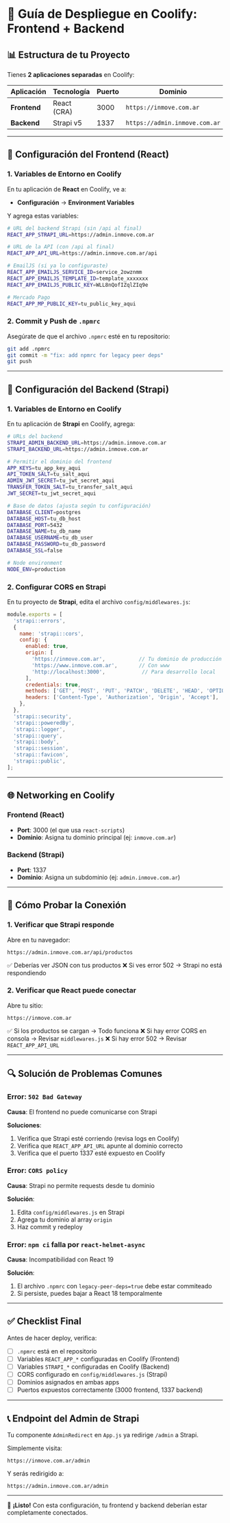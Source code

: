 # 🚀 Guía de Despliegue en Coolify: Frontend + Backend

## 📊 Estructura de tu Proyecto

Tienes **2 aplicaciones separadas** en Coolify:

| Aplicación | Tecnología | Puerto | Dominio |
|-----------|-----------|--------|------------------|
| **Frontend** | React (CRA) | 3000 | `https://inmove.com.ar` |
| **Backend** | Strapi v5 | 1337 | `https://admin.inmove.com.ar` |

---

## 🔧 Configuración del Frontend (React)

### 1. Variables de Entorno en Coolify

En tu aplicación de **React** en Coolify, ve a:
- **Configuración** → **Environment Variables**

Y agrega estas variables:

```bash
# URL del backend Strapi (sin /api al final)
REACT_APP_STRAPI_URL=https://admin.inmove.com.ar

# URL de la API (con /api al final)
REACT_APP_API_URL=https://admin.inmove.com.ar/api

# EmailJS (si ya lo configuraste)
REACT_APP_EMAILJS_SERVICE_ID=service_2owznmm
REACT_APP_EMAILJS_TEMPLATE_ID=template_xxxxxxx
REACT_APP_EMAILJS_PUBLIC_KEY=WLL8nQofIZqlZIq9e

# Mercado Pago
REACT_APP_MP_PUBLIC_KEY=tu_public_key_aqui
```

### 2. Commit y Push de `.npmrc`

Asegúrate de que el archivo `.npmrc` esté en tu repositorio:

```bash
git add .npmrc
git commit -m "fix: add npmrc for legacy peer deps"
git push
```

---

## 🔧 Configuración del Backend (Strapi)

### 1. Variables de Entorno en Coolify

En tu aplicación de **Strapi** en Coolify, agrega:

```bash
# URLs del backend
STRAPI_ADMIN_BACKEND_URL=https://admin.inmove.com.ar
STRAPI_BACKEND_URL=https://admin.inmove.com.ar

# Permitir el dominio del frontend
APP_KEYS=tu_app_key_aqui
API_TOKEN_SALT=tu_salt_aqui
ADMIN_JWT_SECRET=tu_jwt_secret_aqui
TRANSFER_TOKEN_SALT=tu_transfer_salt_aqui
JWT_SECRET=tu_jwt_secret_aqui

# Base de datos (ajusta según tu configuración)
DATABASE_CLIENT=postgres
DATABASE_HOST=tu_db_host
DATABASE_PORT=5432
DATABASE_NAME=tu_db_name
DATABASE_USERNAME=tu_db_user
DATABASE_PASSWORD=tu_db_password
DATABASE_SSL=false

# Node environment
NODE_ENV=production
```

### 2. Configurar CORS en Strapi

En tu proyecto de **Strapi**, edita el archivo `config/middlewares.js`:

```javascript
module.exports = [
  'strapi::errors',
  {
    name: 'strapi::cors',
    config: {
      enabled: true,
      origin: [
        'https://inmove.com.ar',           // Tu dominio de producción
        'https://www.inmove.com.ar',       // Con www
        'http://localhost:3000',            // Para desarrollo local
      ],
      credentials: true,
      methods: ['GET', 'POST', 'PUT', 'PATCH', 'DELETE', 'HEAD', 'OPTIONS'],
      headers: ['Content-Type', 'Authorization', 'Origin', 'Accept'],
    },
  },
  'strapi::security',
  'strapi::poweredBy',
  'strapi::logger',
  'strapi::query',
  'strapi::body',
  'strapi::session',
  'strapi::favicon',
  'strapi::public',
];
```

---

## 🌐 Networking en Coolify

### Frontend (React)
- **Port**: 3000 (el que usa `react-scripts`)
- **Dominio**: Asigna tu dominio principal (ej: `inmove.com.ar`)

### Backend (Strapi)
- **Port**: 1337
- **Dominio**: Asigna un subdominio (ej: `admin.inmove.com.ar`)

---

## 🧪 Cómo Probar la Conexión

### 1. Verificar que Strapi responde

Abre en tu navegador:
```
https://admin.inmove.com.ar/api/productos
```

✅ Deberías ver JSON con tus productos
❌ Si ves error 502 → Strapi no está respondiendo

### 2. Verificar que React puede conectar

Abre tu sitio:
```
https://inmove.com.ar
```

✅ Si los productos se cargan → Todo funciona
❌ Si hay error CORS en consola → Revisar `middlewares.js`
❌ Si hay error 502 → Revisar `REACT_APP_API_URL`

---

## 🔍 Solución de Problemas Comunes

### Error: `502 Bad Gateway`
**Causa**: El frontend no puede comunicarse con Strapi

**Soluciones**:
1. Verifica que Strapi esté corriendo (revisa logs en Coolify)
2. Verifica que `REACT_APP_API_URL` apunte al dominio correcto
3. Verifica que el puerto 1337 esté expuesto en Coolify

### Error: `CORS policy`
**Causa**: Strapi no permite requests desde tu dominio

**Solución**:
1. Edita `config/middlewares.js` en Strapi
2. Agrega tu dominio al array `origin`
3. Haz commit y redeploy

### Error: `npm ci` falla por `react-helmet-async`
**Causa**: Incompatibilidad con React 19

**Solución**:
1. El archivo `.npmrc` con `legacy-peer-deps=true` debe estar commiteado
2. Si persiste, puedes bajar a React 18 temporalmente

---

## ✅ Checklist Final

Antes de hacer deploy, verifica:

- [ ] `.npmrc` está en el repositorio
- [ ] Variables `REACT_APP_*` configuradas en Coolify (Frontend)
- [ ] Variables `STRAPI_*` configuradas en Coolify (Backend)
- [ ] CORS configurado en `config/middlewares.js` (Strapi)
- [ ] Dominios asignados en ambas apps
- [ ] Puertos expuestos correctamente (3000 frontend, 1337 backend)

---

## 📞 Endpoint del Admin de Strapi

Tu componente `AdminRedirect` en `App.js` ya redirige `/admin` a Strapi.

Simplemente visita:
```
https://inmove.com.ar/admin
```

Y serás redirigido a:
```
https://admin.inmove.com.ar/admin
```

---

🎉 **¡Listo!** Con esta configuración, tu frontend y backend deberían estar completamente conectados.

